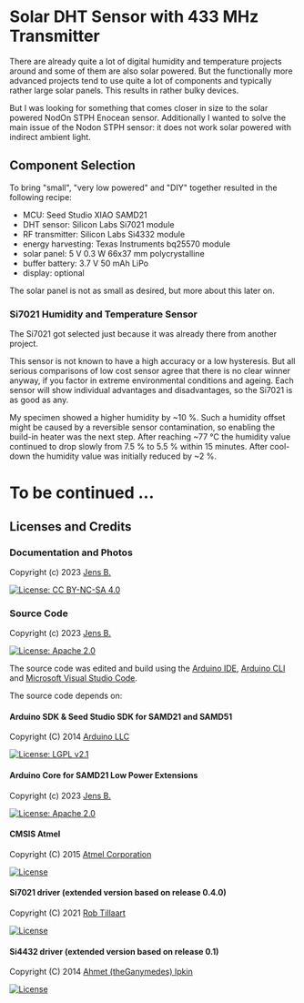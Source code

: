 # Solar DHT Sensor with 433 MHz Transmitter

There are already quite a lot of digital humidity and temperature projects around and some of them are also solar powered. But the functionally more advanced projects tend to use quite a lot of components and typically rather large solar panels. This results in rather bulky devices. 

But I was looking for something that comes closer in size to the solar powered NodOn STPH Enocean sensor. Additionally I wanted to solve the main issue of the Nodon STPH sensor: it does not work solar powered with indirect ambient light.


## Component Selection

To bring "small", "very low powered" and "DIY" together resulted in the following recipe:

* MCU: Seed Studio XIAO SAMD21
* DHT sensor: Silicon Labs Si7021 module
* RF transmitter: Silicon Labs Si4332 module
* energy harvesting: Texas Instruments bq25570 module
* solar panel: 5 V 0.3 W 66x37 mm polycrystalline
* buffer battery: 3.7 V 50 mAh LiPo
* display: optional

The solar panel is not as small as desired, but more about this later on.

### Si7021 Humidity and Temperature Sensor

The Si7021 got selected just because it was already there from another project. 

This sensor is not known to have a high accuracy or a low hysteresis. But all serious comparisons of low cost sensor agree that there is no clear winner anyway, if you factor in extreme environmental conditions and ageing. Each sensor will show individual advantages and disadvantages, so the Si7021 is as good as any. 

My specimen showed a higher humidity by ~10 %. Such a humidity offset might be caused by a reversible sensor contamination, so enabling the build-in heater was the next step. After reaching ~77 °C the humidity value continued to drop slowly from 7.5 % to 5.5 % within 15 minutes. After cool-down the humidity value was initially reduced by ~2 %.


# To be continued ...


## Licenses and Credits

### Documentation and Photos

Copyright (c) 2023 [Jens B.](https://github.com/jnsbyr)

[![License: CC BY-NC-SA 4.0](https://img.shields.io/badge/License-CC%20BY--NC--SA%204.0-lightgrey.svg)](https://creativecommons.org/licenses/by-nc-sa/4.0/)

### Source Code

Copyright (c) 2023 [Jens B.](https://github.com/jnsbyr)

[![License: Apache 2.0](https://img.shields.io/badge/License-Apache%202.0-blue.svg)](https://opensource.org/licenses/Apache-2.0)

The source code was edited and build using the [Arduino IDE](https://www.arduino.cc/en/software/), [Arduino CLI](https://github.com/arduino/arduino-cli) and [Microsoft Visual Studio Code](https://code.visualstudio.com).

The source code depends on:

#### Arduino SDK & Seed Studio SDK for SAMD21 and SAMD51

Copyright (C) 2014 [Arduino LLC](https://github.com/arduino/Arduino)

[![License: LGPL v2.1](https://img.shields.io/badge/License-LGPL%202.1%20only-blue.svg)](https://www.gnu.org/licenses/lgpl-2.1)

#### Arduino Core for SAMD21 Low Power Extensions

Copyright (c) 2023 [Jens B.](https://github.com/jnsbyr/arduino-samd21lpe)

[![License: Apache 2.0](https://img.shields.io/badge/License-Apache%202.0-blue.svg)](https://opensource.org/licenses/Apache-2.0)

#### CMSIS Atmel

Copyright (C) 2015 [Atmel Corporation](https://github.com/arduino/ArduinoModule-CMSIS-Atmel)

[![License](https://img.shields.io/badge/License-BSD_2--Clause-orange.svg)](https://opensource.org/licenses/BSD-2-Clause)

#### Si7021 driver (extended version based on release 0.4.0)

Copyright (C) 2021 [Rob Tillaart](https://github.com/RobTillaart/SHT2x)

[![License](https://img.shields.io/badge/License-MIT-green.svg)](https://opensource.org/licenses/MIT)

#### Si4432 driver (extended version based on release 0.1)

Copyright (C) 2014 [Ahmet (theGanymedes) Ipkin](https://github.com/ADiea/si4432)

[![License](https://img.shields.io/badge/License-MIT-green.svg)](https://opensource.org/licenses/MIT)
